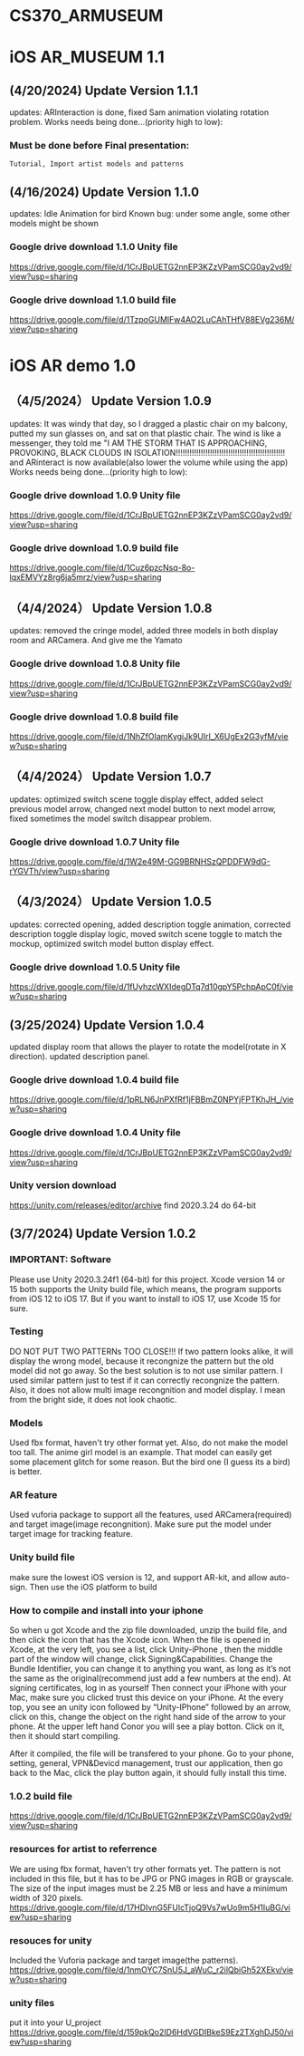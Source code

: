 # CS370_ARMUSEUM

# iOS AR_MUSEUM 1.1
## (4/20/2024) Update Version 1.1.1
updates: ARInteraction is done, fixed Sam animation violating rotation problem.
Works needs being done...(priority high to low): 
### Must be done before Final presentation:
    Tutorial, Import artist models and patterns
    
## (4/16/2024) Update Version 1.1.0
updates: Idle Animation for bird
Known bug: under some angle, some other models might be shown

### Google drive download 1.1.0 Unity file
https://drive.google.com/file/d/1CrJBpUETG2nnEP3KZzVPamSCG0ay2vd9/view?usp=sharing
### Google drive download 1.1.0 build file
https://drive.google.com/file/d/1TzpoGUMlFw4AO2LuCAhTHfV88EVg236M/view?usp=sharing



# iOS AR demo 1.0

## （4/5/2024） Update Version 1.0.9
updates: It was windy that day, so I dragged a plastic chair on my balcony, putted my sun glasses on, and sat on that plastic chair. The wind is like a messenger, they told me "I AM THE STORM THAT IS APPROACHING, PROVOKING, BLACK CLOUDS IN ISOLATION!!!!!!!!!!!!!!!!!!!!!!!!!!!!!!!!!!!!!!!!!!!!!!!!
and ARinteract is now available(also lower the volume while using the app)
Works needs being done...(priority high to low): 

### Google drive download 1.0.9 Unity file
https://drive.google.com/file/d/1CrJBpUETG2nnEP3KZzVPamSCG0ay2vd9/view?usp=sharing
### Google drive download 1.0.9 build file
https://drive.google.com/file/d/1Cuz6pzcNsq-8o-lqxEMVYz8rg6ja5mrz/view?usp=sharing

## （4/4/2024） Update Version 1.0.8
updates: removed the cringe model, added three models in both display room and ARCamera. And give me the Yamato
### Google drive download 1.0.8 Unity file
https://drive.google.com/file/d/1CrJBpUETG2nnEP3KZzVPamSCG0ay2vd9/view?usp=sharing
### Google drive download 1.0.8 build file
https://drive.google.com/file/d/1NhZfOIamKygiJk9UlrI_X6UgEx2G3yfM/view?usp=sharing

## （4/4/2024） Update Version 1.0.7
updates: optimized switch scene toggle display effect, added select previous model arrow, changed next model button to next model arrow, fixed sometimes the model switch disappear problem.
### Google drive download 1.0.7 Unity file
https://drive.google.com/file/d/1W2e49M-GG9BRNHSzQPDDFW9dG-rYGVTh/view?usp=sharing

## （4/3/2024） Update Version 1.0.5
updates: corrected opening, added description toggle animation, corrected description toggle display logic, moved switch scene toggle to match the mockup, optimized switch model button display effect.
### Google drive download 1.0.5 Unity file
https://drive.google.com/file/d/1fUyhzcWXIdegDTq7d10gpY5PchpApC0f/view?usp=sharing

## (3/25/2024) Update Version 1.0.4
updated display room that allows the player to rotate the model(rotate in X direction).
updated description panel.
### Google drive download 1.0.4 build file
https://drive.google.com/file/d/1pRLN6JnPXfRf1jFBBmZ0NPYjFPTKhJH_/view?usp=sharing
### Google drive download 1.0.4 Unity file
https://drive.google.com/file/d/1CrJBpUETG2nnEP3KZzVPamSCG0ay2vd9/view?usp=sharing
### Unity version download
https://unity.com/releases/editor/archive
find 2020.3.24 do 64-bit

## (3/7/2024) Update Version 1.0.2
### IMPORTANT: Software
Please use Unity 2020.3.24f1 (64-bit) for this project. Xcode version 14 or 15 both supports the Unity build file, which means, the program supports from iOS 12 to iOS 17. But if you want to install to iOS 17, use Xcode 15 for sure.

### Testing
DO NOT PUT TWO PATTERNs TOO CLOSE!!! If two pattern looks alike, it will display the wrong model, because it recongnize the pattern but the old model did not go away. So the best solution is to not use similar pattern. I used similar pattern just to test if it can correctly recongnize the pattern. Also, it does not allow multi image recongnition and model display. I mean from the bright side, it does not look chaotic.

### Models 
Used fbx format, haven't try other format yet. Also, do not make the model too tall. The anime girl model is an example. That model can easily get some placement glitch for some reason. But the bird one (I guess its a bird) is better.

### AR feature
Used vuforia package to support all the features, used ARCamera(required) and target image(image recongnition). Make sure put the model under target image for tracking feature.

### Unity build file
make sure the lowest iOS version is 12, and support AR-kit, and allow auto-sign. Then use the iOS platform to build

### How to compile and install into your iphone
So when u got Xcode and the zip file downloaded, unzip the build file, and then click the icon that has the Xcode icon. 
When the file is opened in Xcode, at the very left, you see a list, click Unity-iPhone , then the middle part of the window will change, click Signing&Capabilities. 
Change the Bundle Identifier, you can change it to anything you want, as long as it’s not the same as the original(recommend just add a few numbers at the end).
At signing certificates, log in as yourself
Then connect your iPhone with your Mac, make sure you clicked trust this device on your iPhone. 
At the every top, you see an unity icon followed by “Unity-IPhone” followed by an arrow, click on this, change the object on the right hand side of the arrow to your phone.
At the upper left hand Conor you will see a play botton. Click on it, then it should start compiling.

After it compiled, the file will be transfered to your phone.
Go to your phone, setting, general, VPN&Devicd management, trust our application, then go back to the Mac, click the play button again, it should fully install this time.

### 1.0.2 build file
https://drive.google.com/file/d/1CrJBpUETG2nnEP3KZzVPamSCG0ay2vd9/view?usp=sharing

### resources for artist to referrence
We are using fbx format, haven't try other formats yet. The pattern is not included in this file, but it has to be JPG or PNG images in RGB or grayscale. The size of the input images must be 2.25 MB or less and have a minimum width of 320 pixels.
https://drive.google.com/file/d/17HDIvnG5FUlcTjoQ9Vs7wUo9m5H1IuBG/view?usp=sharing

### resouces for unity
Included the Vuforia package and target image(the patterns).
https://drive.google.com/file/d/1nmOYC7SnU5J_aWuC_r2ilQbiGh52XEkv/view?usp=sharing

### unity files
put it into your U_project
https://drive.google.com/file/d/159pkQo2ID6HdVGDIBkeS9Ez2TXghDJ50/view?usp=sharing
